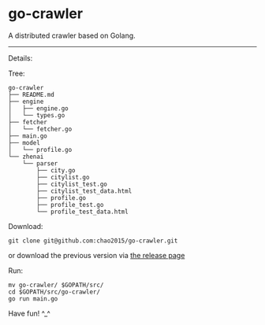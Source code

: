 # go-crawler
A distributed crawler based on Golang.

---

Details:


Tree:

```
go-crawler
├── README.md
├── engine
│   ├── engine.go
│   └── types.go
├── fetcher
│   └── fetcher.go
├── main.go
├── model
│   └── profile.go
└── zhenai
    └── parser
        ├── city.go
        ├── citylist.go
        ├── citylist_test.go
        ├── citylist_test_data.html
        ├── profile.go
        ├── profile_test.go
        └── profile_test_data.html
```

Download:

```
git clone git@github.com:chao2015/go-crawler.git
```

or download the previous version via [the release page](https://github.com/chao2015/go-crawler/releases)


Run:

```
mv go-crawler/ $GOPATH/src/
cd $GOPATH/src/go-crawler/
go run main.go 
```
Have fun! ^_^

